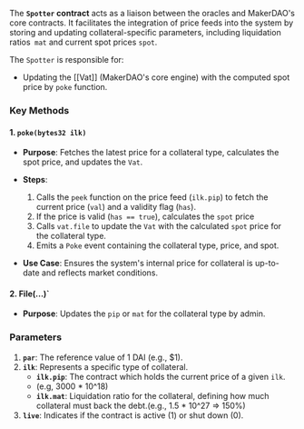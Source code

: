 

The **`Spotter` contract** acts as a liaison between the oracles and MakerDAO's core contracts. It facilitates the integration of price feeds into the system by storing and updating collateral-specific parameters, including liquidation ratios` mat` and current spot prices `spot`.

The `Spotter` is responsible for:
- Updating the [[Vat]] (MakerDAO's core engine) with the computed spot price by `poke` function.

### **Key Methods**

#### **1. `poke(bytes32 ilk)`**

- **Purpose**: Fetches the latest price for a collateral type, calculates the spot price, and updates the `Vat`.
    
- **Steps**:
    
    1. Calls the `peek` function on the price feed (`ilk.pip`) to fetch the current price (`val`) and a validity flag (`has`).
    2. If the price is valid (`has == true`), calculates the `spot` price
    3. Calls `vat.file` to update the `Vat` with the calculated `spot` price for the collateral type.
    4. Emits a `Poke` event containing the collateral type, price, and spot.
- **Use Case**: Ensures the system's internal price for collateral is up-to-date and reflects market conditions.

#### **2. File(...)`**
- **Purpose**: Updates the `pip` or `mat` for the collateral type by admin.

### **Parameters**

1. **`par`**: The reference value of 1 DAI (e.g., $1).
2. **`ilk`**: Represents a specific type of collateral.
    - **`ilk.pip`**: The contract which holds the current price of a given `ilk`.
    - (e.g, 3000 * 10^18)
    - **`ilk.mat`**: Liquidation ratio for the collateral, defining how much collateral must back the debt.(e.g., 1.5 * 10^27 => 150%)
4. **`live`**: Indicates if the contract is active (1) or shut down (0).


